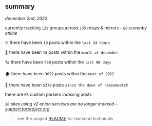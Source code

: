 
## summary
_december 2nd, 2022_

currently tracking `129` groups across `235` relays & mirrors - _`88` currently online_

⏲ there have been `10` posts within the `last 24 hours`

🦈 there have been `15` posts within the `month of december`

🪐 there have been `758` posts within the `last 90 days`

🏚 there have been `3092` posts within the `year of 2022`

🦕 there have been `5378` posts `since the dawn of ransomwatch`

there are `63` custom parsers indexing posts

_`20` sites using v2 onion services are no longer indexed - [support.torproject.org](https://support.torproject.org/onionservices/v2-deprecation/)_

> see the project [README](https://github.com/joshhighet/ransomwatch#ransomwatch--) for backend technicals
